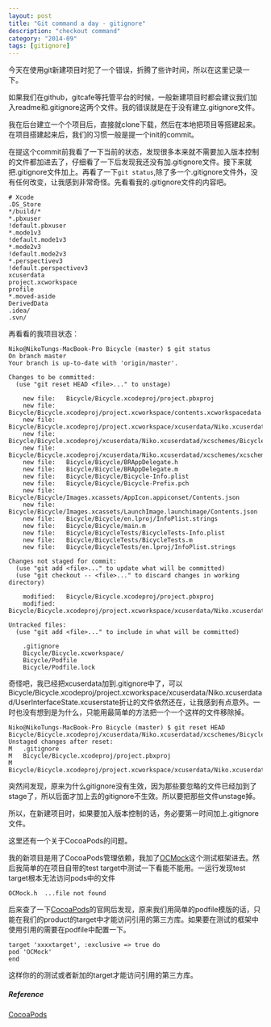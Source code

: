 ```yaml
---
layout: post
title: "Git command a day - gitignore"
description: "checkout command"
category: "2014-09"
tags: [gitignore]
---
```


今天在使用git新建项目时犯了一个错误，折腾了些许时间，所以在这里记录一下。

如果我们在github，gitcafe等托管平台的时候，一般新建项目时都会建议我们加入readme和.gitignore这两个文件。我的错误就是在于没有建立.gitignore文件。

我在后台建立一个个项目后，直接就clone下载，然后在本地把项目等搭建起来。在项目搭建起来后，我们的习惯一般是提一个init的commit。

在提这个commit前我看了一下当前的状态，发现很多本来就不需要加入版本控制的文件都加进去了，仔细看了一下后发现我还没有加.gitignore文件。接下来就把.gitignore文件加上。再看了一下`git status`,除了多一个.gitignore文件外，没有任何改变，让我感到非常奇怪。先看看我的.gitignore文件的内容吧。

	# Xcode
	.DS_Store
	*/build/*
	*.pbxuser
	!default.pbxuser
	*.mode1v3
	!default.mode1v3
	*.mode2v3
	!default.mode2v3
	*.perspectivev3
	!default.perspectivev3
	xcuserdata
	project.xcworkspace
	profile
	*.moved-aside
	DerivedData
	.idea/
	.svn/
	

再看看的我项目状态：

	Niko@NikoTungs-MacBook-Pro Bicycle (master) $ git status
	On branch master
	Your branch is up-to-date with 'origin/master'.

	Changes to be committed:
	  (use "git reset HEAD <file>..." to unstage)

		new file:   Bicycle/Bicycle.xcodeproj/project.pbxproj
		new file:   Bicycle/Bicycle.xcodeproj/project.xcworkspace/contents.xcworkspacedata
		new file:   Bicycle/Bicycle.xcodeproj/project.xcworkspace/xcuserdata/Niko.xcuserdatad/UserInterfaceState.xcuserstate
		new file:   Bicycle/Bicycle.xcodeproj/xcuserdata/Niko.xcuserdatad/xcschemes/Bicycle.xcscheme
		new file:   Bicycle/Bicycle.xcodeproj/xcuserdata/Niko.xcuserdatad/xcschemes/xcschememanagement.plist
		new file:   Bicycle/Bicycle/BRAppDelegate.h
		new file:   Bicycle/Bicycle/BRAppDelegate.m
		new file:   Bicycle/Bicycle/Bicycle-Info.plist
		new file:   Bicycle/Bicycle/Bicycle-Prefix.pch
		new file:   Bicycle/Bicycle/Images.xcassets/AppIcon.appiconset/Contents.json
		new file:   Bicycle/Bicycle/Images.xcassets/LaunchImage.launchimage/Contents.json
		new file:   Bicycle/Bicycle/en.lproj/InfoPlist.strings
		new file:   Bicycle/Bicycle/main.m
		new file:   Bicycle/BicycleTests/BicycleTests-Info.plist
		new file:   Bicycle/BicycleTests/BicycleTests.m
		new file:   Bicycle/BicycleTests/en.lproj/InfoPlist.strings

	Changes not staged for commit:
	  (use "git add <file>..." to update what will be committed)
	  (use "git checkout -- <file>..." to discard changes in working directory)

		modified:   Bicycle/Bicycle.xcodeproj/project.pbxproj
		modified:   Bicycle/Bicycle.xcodeproj/project.xcworkspace/xcuserdata/Niko.xcuserdatad/UserInterfaceState.xcuserstate

	Untracked files:
	  (use "git add <file>..." to include in what will be committed)

		.gitignore
		Bicycle/Bicycle.xcworkspace/
		Bicycle/Podfile
		Bicycle/Podfile.lock


奇怪吧，我已经把xcuserdata加到.gitignore中了，可以Bicycle/Bicycle.xcodeproj/project.xcworkspace/xcuserdata/Niko.xcuserdatad/UserInterfaceState.xcuserstate折让的文件依然还在，让我感到有点意外。一时也没有想到是为什么，只能用最简单的方法把一个一个这样的文件移除掉。

	Niko@NikoTungs-MacBook-Pro Bicycle (master) $ git reset HEAD Bicycle/Bicycle.xcodeproj/xcuserdata/Niko.xcuserdatad/xcschemes/Bicycle.xcscheme
	Unstaged changes after reset:
	M	.gitignore
	M	Bicycle/Bicycle.xcodeproj/project.pbxproj
	M	Bicycle/Bicycle.xcodeproj/project.xcworkspace/xcuserdata/Niko.xcuserdatad/UserInterfaceState.xcuserstate

突然间发现，原来为什么gitignore没有生效，因为那些要忽略的文件已经加到了stage了，所以后面才加上去的gitignore不生效。所以要把那些文件unstage掉。

所以，在新建项目时，如果要加入版本控制的话，务必要第一时间加上.gitignore文件。

这里还有一个关于CocoaPods的问题。

我的新项目是用了CocoaPods管理依赖，我加了[OCMock](http://ocmock.org/)这个测试框架进去。然后我简单的在项目自带的test target中测试一下看能不能用。一运行发现test target根本无法访问pods中的文件

	OCMock.h  ...file not found


后来查了一下[CocoaPods](http://cocoapods.org/)的官网后发现，原来我们用简单的podfile模版的话，只能在我们的product的target中才能访问引用的第三方库。如果要在测试的框架中使用引用的需要在podfile中配置一下。

	target 'xxxxtarget', :exclusive => true do
	pod 'OCMock' 
	end

这样你的的测试或者新加的target才能访问引用的第三方库。


##### Reference

[CocoaPods](http://guides.cocoapods.org/syntax/podfile.html#target)